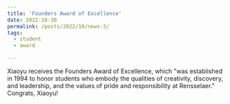 ```yaml
---
title: 'Founders Award of Excellence'
date: 2022-10-30
permalink: /posts/2022/10/news-3/
tags:
  - student
  - award

---
```


Xiaoyu receives the Founders Award of Excellence, which "was established in 1994 to honor students who embody the qualities of creativity, discovery, and leadership, and the values of pride and responsibility at Rensselaer." Congrats, Xiaoyu!
